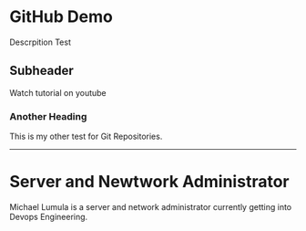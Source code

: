 # GitHub Demo

Descrpition Test

## Subheader

Watch tutorial on youtube


### Another Heading

This is my other test for Git Repositories.

--------------------------------------------------------------------------------------------------

# Server and Newtwork Administrator
Michael Lumula is a server and network administrator currently getting into Devops Engineering.
